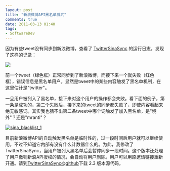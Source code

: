 ```yaml
---
layout: post
title: "新浪微博API黑名单威武"
comments: true
date: 2011-03-13 01:40
tags:
- SoftwareDev
---
```

因为有些tweet没有同步到新浪微博，查看了 [TwitterSinaSync](http://good-good-study.appspot.com/blog/posts/111001) 的运行日志，发现了这样的记录：

[![](http://farm6.static.flickr.com/5057/5519631639_5b0593fd42_z.jpg)](http://www.flickr.com/photos/leoliang/5519631639/)

前一个tweet（绿色框）正常同步到了新浪微博，而接下来一个就失败（红色框），错误信息是黑名单用户。显然是tweet中的某些内容触发了黑名单机制，在这里估计是"twitter"。

一旦用户被列入了黑名单，接下来对这个用户的操作都会失败。看下面的例子，第一条是成功的，第二个失败后，接下来的tweet的同步都失败了，即使内容看起来绝无敏感词。其实我也猜不出第二条tweet中哪个词触发了加入黑名单，是"境外"？还是"mranti"？

[![sina_blacklist_1](http://farm6.static.flickr.com/5217/5519631597_e6064611fc_z.jpg)](http://www.flickr.com/photos/leoliang/5519631597/)

目前新浪微博API的自动触发黑名单是临时性的，过一段时间后用户就可以继续使用，不过不知道它内部有没有什么计数器什么的。为此，我修改了 TwitterSinaSync，当用户被列入黑名单后会暂停同步一段时间。这个版本还处理了用户撤销新浪API授权的情况，会自动将用户删除。用户可以用原邀请链接重新开通。请到[TwitterSinaSync@github](https://github.com/aleung/TwitterSinaSync)下载 2.3 版本源代码。
